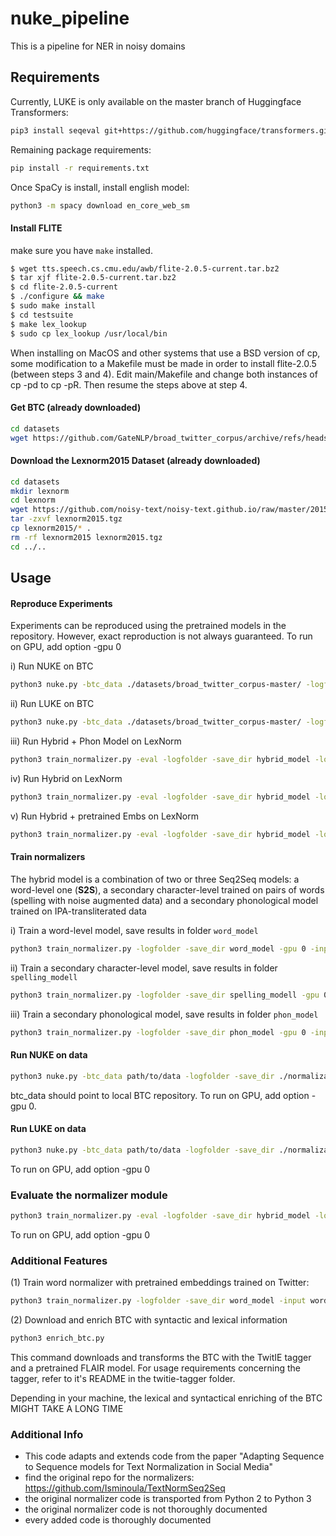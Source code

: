 # nuke_pipeline

This is a pipeline for NER in noisy domains

## Requirements

Currently, LUKE is only available on the master branch of Huggingface Transformers:

```bash
pip3 install seqeval git+https://github.com/huggingface/transformers.git
```

Remaining package requirements:


```bash
pip install -r requirements.txt
```

Once SpaCy is install, install english model:

```bash
python3 -m spacy download en_core_web_sm
```


#### Install FLITE

make sure you have `make` installed.

```bash
$ wget tts.speech.cs.cmu.edu/awb/flite-2.0.5-current.tar.bz2
$ tar xjf flite-2.0.5-current.tar.bz2
$ cd flite-2.0.5-current
$ ./configure && make
$ sudo make install
$ cd testsuite
$ make lex_lookup
$ sudo cp lex_lookup /usr/local/bin
```

When installing on MacOS and other systems that use a BSD version of cp, some modification to a Makefile must be made in order to install flite-2.0.5 (between steps 3 and 4). Edit main/Makefile and change both instances of cp -pd to cp -pR. Then resume the steps above at step 4.

#### Get BTC (already downloaded)


```bash
cd datasets
wget https://github.com/GateNLP/broad_twitter_corpus/archive/refs/heads/master.zip
```

#### Download the Lexnorm2015 Dataset (already downloaded)

```bash
cd datasets
mkdir lexnorm
cd lexnorm
wget https://github.com/noisy-text/noisy-text.github.io/raw/master/2015/files/lexnorm2015.tgz
tar -zxvf lexnorm2015.tgz
cp lexnorm2015/* .
rm -rf lexnorm2015 lexnorm2015.tgz
cd ../..
```

## Usage

#### Reproduce Experiments

Experiments can be reproduced using the pretrained models in the repository. However, exact reproduction is not always guaranteed. To run on GPU, add option -gpu 0

i) Run NUKE on BTC

```bash
python3 nuke.py -btc_data ./datasets/broad_twitter_corpus-master/ -logfolder -save_dir ./normalization/hybrid_model -input hybrid -eval -bos -eos -batch_size 32 -share_vocab -data_augm -large_luke True -noise_ratio 0.1 -char_model ./normalization/spelling_modell/model_50_spelling.pt -load_from=./normalization/word_model/model_50_word.pt -lowercase
```

ii) Run LUKE on BTC

```bash
python3 nuke.py -btc_data ./datasets/broad_twitter_corpus-master/ -logfolder -save_dir ./normalization/hybrid_model -input hybrid -eval -bos -eos -batch_size 32 -share_vocab -data_augm -large_luke True -noise_ratio 0.1 -char_model ./normalization/spelling_modell/model_50_spelling.pt -load_from=./normalization/word_model/model_50_word.pt -lowercase -bypass
```

iii) Run Hybrid + Phon Model on LexNorm

```bash
python3 train_normalizer.py -eval -logfolder -save_dir hybrid_model -load_from ./normalization/word_model/model_50_word.pt -char_model ./normalization/spelling_modell/model_50_spelling.pt -phonetic_model ./normalization/phon_model/model_50_phonetic.pt -input hybrid -data_augm -noise_ratio 0.1 -lowercase -bos -eos -batch_size 32 -share_vocab -phonetic_data
```

iv) Run Hybrid on LexNorm

```bash
python3 train_normalizer.py -eval -logfolder -save_dir hybrid_model -load_from ./normalization/word_model/model_50_word.pt -char_model ./normalization/spelling_modell/model_50_spelling.pt -input hybrid -data_augm -noise_ratio 0.1 -lowercase -bos -eos -batch_size 32 -share_vocab
```

v) Run Hybrid + pretrained Embs on LexNorm

```bash
python3 train_normalizer.py -eval -logfolder -save_dir hybrid_model -load_from ./normalization/word_model/model_50_word_pretrainedEmb.pt -char_model ./normalization/spelling_modell/model_50_spelling.pt -input hybrid -data_augm -noise_ratio 0.1 -lowercase -bos -eos -batch_size 32 -share_vocab -pretrained_emb True
```



#### Train normalizers

The hybrid model is a combination of two or three Seq2Seq models: a word-level one (**S2S**), a secondary character-level trained on pairs of words (spelling with noise augmented data) and a secondary phonological model trained on IPA-transliterated data

i) Train a word-level model, save results in folder `word_model` 
```bash
python3 train_normalizer.py -logfolder -save_dir word_model -gpu 0 -input word -attention -bias -lowercase -bos -eos -brnn -batch_size 32 -dropout 0.5 -emb_size 100 -end_epoch 50 -layers 3 -learning_rate_decay 0.05 -lr 0.01 -max_grad_norm 5 -rnn_size 200 -rnn_type 'LSTM' -tie_decoder_embeddings -share_embeddings -share_vocab -start_decay_after 15 -teacher_forcing_ratio 0.6  -max_train_decode_len 50
```
ii) Train a secondary character-level model, save results in folder `spelling_modell`
```bash
python3 train_normalizer.py -logfolder -save_dir spelling_modell -gpu 0 -input spelling -data_augm -noise_ratio 0.1 -attention -bias -lowercase -bos -eos -brnn -batch_size 500 -dropout 0.5 -emb_size 256 -end_epoch 50 -layers 3 -learning_rate_decay 0.05 -lr 0.001 -max_grad_norm 5 -rnn_size 500 -rnn_type 'LSTM'  -tie_decoder_embeddings -share_embeddings -share_vocab -start_decay_after 30 -teacher_forcing_ratio 0.6  -max_train_decode_len 50
```

iii) Train a secondary phonological model, save results in folder `phon_model`
```bash
python3 train_normalizer.py -logfolder -save_dir phon_model -gpu 0 -input phonetic -data_augm -noise_ratio 0.1 -attention -bias -lowercase -bos -eos -brnn -batch_size 500 -dropout 0.5 -emb_size 256 -end_epoch 50 -layers 3 -learning_rate_decay 0.05 -lr 0.001 -max_grad_norm 5 -rnn_size 500 -rnn_type 'LSTM'  -tie_decoder_embeddings -share_embeddings -share_vocab -start_decay_after 30 -teacher_forcing_ratio 0.6  -max_train_decode_len 50
```

#### Run NUKE on data

```bash
python3 nuke.py -btc_data path/to/data -logfolder -save_dir ./normalization/hybrid_model -input hybrid -eval -bos -eos -batch_size 32 -share_vocab -data_augm -large_luke True -noise_ratio 0.1 -char_model ./normalization/spelling_modell/model_50_spelling.pt -load_from=./normalization/word_model/model_50_word.pt -lowercase
```
btc_data should point to local BTC repository.
To run on GPU, add option -gpu 0.

#### Run LUKE on data

```bash
python3 nuke.py -btc_data path/to/data -logfolder -save_dir ./normalization/hybrid_model -input hybrid -eval -bos -eos -batch_size 32 -share_vocab -data_augm -large_luke True -noise_ratio 0.1 -char_model ./normalization/spelling_modell/model_50_spelling.pt -load_from=./normalization/word_model/model_50_word.pt -lowercase -bypass
```

To run on GPU, add option -gpu 0

### Evaluate the normalizer module

```bash
python3 train_normalizer.py -eval -logfolder -save_dir hybrid_model -load_from ./normalization/word_model/model_50_word.pt -char_model ./normalization/spelling_modell/model_50_spelling.pt -phonetic_model ./normalization/phon_model/model_50_phonetic.pt -input hybrid -data_augm -noise_ratio 0.1 -lowercase -bos -eos -batch_size 32 -share_vocab -phonetic_data
```

To run on GPU, add option -gpu 0

### Additional Features

(1) Train word normalizer with pretrained embeddings trained on Twitter:

```bash
python3 train_normalizer.py -logfolder -save_dir word_model -input word -attention -bias -lowercase -bos -eos -brnn -batch_size 32 -dropout 0.5 -emb_size 200 -end_epoch 50 -layers 3 -learning_rate_decay 0.05 -lr 0.01 -max_grad_norm 5 -rnn_size 200 -rnn_type 'LSTM' -tie_decoder_embeddings -share_embeddings -share_vocab -start_decay_after 15 -teacher_forcing_ratio 0.6  -max_train_decode_len 50 -pretrained_emb True
```

(2) Download and enrich BTC with syntactic and lexical information

```bash
python3 enrich_btc.py
```

This command downloads and transforms the BTC with the TwitIE tagger and a pretrained FLAIR model. For usage requirements concerning the tagger,
refer to it's README in the twitie-tagger folder.

Depending in your machine, the lexical and syntactical enriching of the BTC MIGHT TAKE A LONG TIME

### Additional Info

- This code adapts and extends code from the paper "Adapting Sequence to Sequence models for Text Normalization in Social Media"
- find the original repo for the normalizers: https://github.com/Isminoula/TextNormSeq2Seq
- the original normalizer code is transported from Python 2 to Python 3
- the original normalizer code is not thoroughly documented
- every added code is thoroughly documented